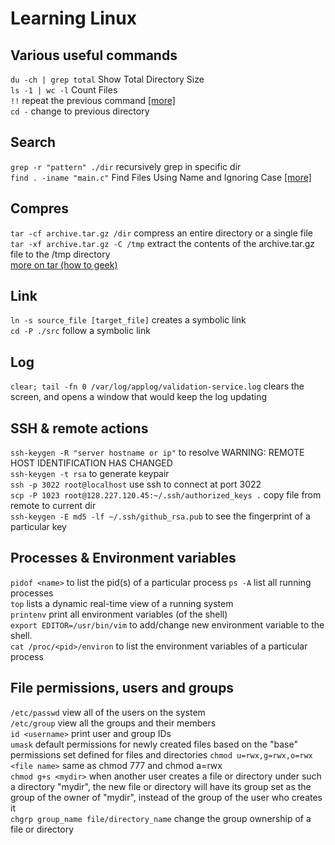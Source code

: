 # Learning Linux
## Various useful commands
`du -ch | grep total` Show Total Directory Size  
`ls -1 | wc -l` Count Files  
`!!` repeat the previous command [[more]](http://craig-russell.co.uk/2011/09/28/bang-bang-command-recall-in-linux.html)  
`cd -` change to previous directory  

## Search
`grep -r "pattern" ./dir` recursively grep in specific dir  
`find . -iname "main.c"` Find Files Using Name and Ignoring Case [[more]](http://www.thegeekstuff.com/2009/03/15-practical-linux-find-command-examples/)  

## Compres
`tar -cf archive.tar.gz /dir` compress an entire directory or a single file  
`tar -xf archive.tar.gz -C /tmp` extract the contents of the archive.tar.gz file to the /tmp directory  
[more on tar (how to geek)](http://www.howtogeek.com/248780/how-to-compress-and-extract-files-using-the-tar-command-on-linux/)  

## Link
`ln -s source_file [target_file]` creates a symbolic link  
`cd -P ./src` follow a symbolic link  

## Log
`clear; tail -fn 0 /var/log/applog/validation-service.log` clears the screen, and opens a window that would keep the log updating  

## SSH & remote actions
`ssh-keygen -R "server hostname or ip"` to resolve WARNING: REMOTE HOST IDENTIFICATION HAS CHANGED  
`ssh-keygen -t rsa` to generate keypair  
`ssh -p 3022 root@localhost` use ssh to connect at port 3022  
`scp -P 1023 root@128.227.120.45:~/.ssh/authorized_keys .` copy file from remote to current dir  
`ssh-keygen -E md5 -lf ~/.ssh/github_rsa.pub` to see the fingerprint of a particular key  

## Processes & Environment variables
`pidof <name>` to list the pid(s) of a particular process
`ps -A` list all running processes  
`top` lists a dynamic real-time view of a running system  
`printenv` print all environment variables (of the shell)  
`export EDITOR=/usr/bin/vim` to add/change new environment variable to the shell.  
`cat /proc/<pid>/environ` to list the environment variables of a particular process 

## File permissions, users and groups
`/etc/passwd` view all of the users on the system  
`/etc/group` view all the groups and their members  
`id <username>` print user and group IDs  
`umask` default permissions for newly created files based on the "base" permissions set defined for files and directories
`chmod u=rwx,g=rwx,o=rwx <file name>` same as chmod 777 and chmod a=rwx    
`chmod g+s <mydir>` when another user creates a file or directory under such a directory "mydir", the new file or directory will have its group set as the group of the owner of "mydir", instead of the group of the user who creates it   
`chgrp group_name file/directory_name` change the group ownership of a file or directory  
